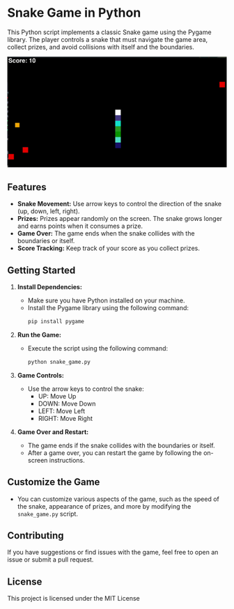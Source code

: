 # Snake Game in Python



This Python script implements a classic Snake game using the Pygame library. The player controls a snake that must navigate the game area, collect prizes, and avoid collisions with itself and the boundaries.

![Snake Game Preview](preview/demo.gif)

## Features

- **Snake Movement:** Use arrow keys to control the direction of the snake (up, down, left, right).
- **Prizes:** Prizes appear randomly on the screen. The snake grows longer and earns points when it consumes a prize.
- **Game Over:** The game ends when the snake collides with the boundaries or itself.
- **Score Tracking:** Keep track of your score as you collect prizes.

## Getting Started

1. **Install Dependencies:**
   - Make sure you have Python installed on your machine.
   - Install the Pygame library using the following command:
     ```bash
     pip install pygame
     ```

2. **Run the Game:**
   - Execute the script using the following command:
     ```bash
     python snake_game.py
     ```

3. **Game Controls:**
   - Use the arrow keys to control the snake:
     - UP: Move Up
     - DOWN: Move Down
     - LEFT: Move Left
     - RIGHT: Move Right

4. **Game Over and Restart:**
   - The game ends if the snake collides with the boundaries or itself.
   - After a game over, you can restart the game by following the on-screen instructions.

## Customize the Game

- You can customize various aspects of the game, such as the speed of the snake, appearance of prizes, and more by modifying the `snake_game.py` script.

## Contributing

If you have suggestions or find issues with the game, feel free to open an issue or submit a pull request.

## License

This project is licensed under the MIT License
